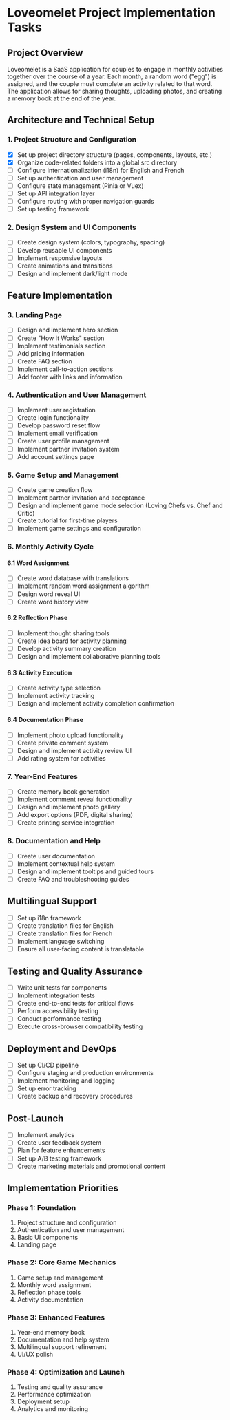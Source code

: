 # Loveomelet Project Implementation Tasks

## Project Overview
Loveomelet is a SaaS application for couples to engage in monthly activities together over the course of a year. Each month, a random word ("egg") is assigned, and the couple must complete an activity related to that word. The application allows for sharing thoughts, uploading photos, and creating a memory book at the end of the year.

## Architecture and Technical Setup

### 1. Project Structure and Configuration
- [x] Set up project directory structure (pages, components, layouts, etc.)
- [x] Organize code-related folders into a global src directory
- [ ] Configure internationalization (i18n) for English and French
- [ ] Set up authentication and user management
- [ ] Configure state management (Pinia or Vuex)
- [ ] Set up API integration layer
- [ ] Configure routing with proper navigation guards
- [ ] Set up testing framework

### 2. Design System and UI Components
- [ ] Create design system (colors, typography, spacing)
- [ ] Develop reusable UI components
- [ ] Implement responsive layouts
- [ ] Create animations and transitions
- [ ] Design and implement dark/light mode

## Feature Implementation

### 3. Landing Page
- [ ] Design and implement hero section
- [ ] Create "How It Works" section
- [ ] Implement testimonials section
- [ ] Add pricing information
- [ ] Create FAQ section
- [ ] Implement call-to-action sections
- [ ] Add footer with links and information

### 4. Authentication and User Management
- [ ] Implement user registration
- [ ] Create login functionality
- [ ] Develop password reset flow
- [ ] Implement email verification
- [ ] Create user profile management
- [ ] Implement partner invitation system
- [ ] Add account settings page

### 5. Game Setup and Management
- [ ] Create game creation flow
- [ ] Implement partner invitation and acceptance
- [ ] Design and implement game mode selection (Loving Chefs vs. Chef and Critic)
- [ ] Create tutorial for first-time players
- [ ] Implement game settings and configuration

### 6. Monthly Activity Cycle

#### 6.1 Word Assignment
- [ ] Create word database with translations
- [ ] Implement random word assignment algorithm
- [ ] Design word reveal UI
- [ ] Create word history view

#### 6.2 Reflection Phase
- [ ] Implement thought sharing tools
- [ ] Create idea board for activity planning
- [ ] Develop activity summary creation
- [ ] Design and implement collaborative planning tools

#### 6.3 Activity Execution
- [ ] Create activity type selection
- [ ] Implement activity tracking
- [ ] Design and implement activity completion confirmation

#### 6.4 Documentation Phase
- [ ] Implement photo upload functionality
- [ ] Create private comment system
- [ ] Design and implement activity review UI
- [ ] Add rating system for activities

### 7. Year-End Features
- [ ] Create memory book generation
- [ ] Implement comment reveal functionality
- [ ] Design and implement photo gallery
- [ ] Add export options (PDF, digital sharing)
- [ ] Create printing service integration

### 8. Documentation and Help
- [ ] Create user documentation
- [ ] Implement contextual help system
- [ ] Design and implement tooltips and guided tours
- [ ] Create FAQ and troubleshooting guides

## Multilingual Support
- [ ] Set up i18n framework
- [ ] Create translation files for English
- [ ] Create translation files for French
- [ ] Implement language switching
- [ ] Ensure all user-facing content is translatable

## Testing and Quality Assurance
- [ ] Write unit tests for components
- [ ] Implement integration tests
- [ ] Create end-to-end tests for critical flows
- [ ] Perform accessibility testing
- [ ] Conduct performance testing
- [ ] Execute cross-browser compatibility testing

## Deployment and DevOps
- [ ] Set up CI/CD pipeline
- [ ] Configure staging and production environments
- [ ] Implement monitoring and logging
- [ ] Set up error tracking
- [ ] Create backup and recovery procedures

## Post-Launch
- [ ] Implement analytics
- [ ] Create user feedback system
- [ ] Plan for feature enhancements
- [ ] Set up A/B testing framework
- [ ] Create marketing materials and promotional content

## Implementation Priorities

### Phase 1: Foundation
1. Project structure and configuration
2. Authentication and user management
3. Basic UI components
4. Landing page

### Phase 2: Core Game Mechanics
1. Game setup and management
2. Monthly word assignment
3. Reflection phase tools
4. Activity documentation

### Phase 3: Enhanced Features
1. Year-end memory book
2. Documentation and help system
3. Multilingual support refinement
4. UI/UX polish

### Phase 4: Optimization and Launch
1. Testing and quality assurance
2. Performance optimization
3. Deployment setup
4. Analytics and monitoring
